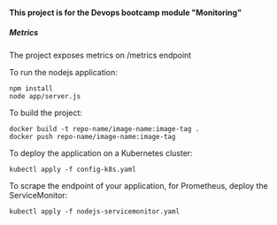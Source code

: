 #### This project is for the Devops bootcamp module "Monitoring"

##### Metrics
The project exposes metrics on /metrics endpoint

To run the nodejs application:

    npm install 
    node app/server.js

To build the project:

    docker build -t repo-name/image-name:image-tag .
    docker push repo-name/image-name:image-tag


To deploy the application on a Kubernetes cluster:

    kubectl apply -f config-k8s.yaml 
    
To scrape the endpoint of your application, for Prometheus, deploy the ServiceMonitor:

    kubectl apply -f nodejs-servicemonitor.yaml 
    





